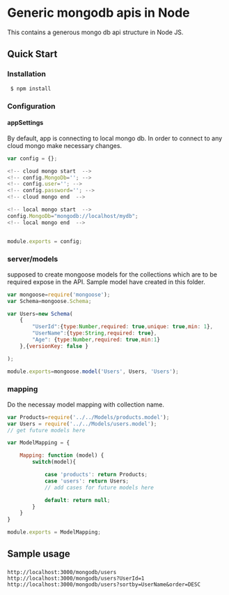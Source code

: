 # Generic mongodb apis in Node
This contains a generous mongo db api structure in Node JS.

## Quick Start
### Installation

``` $ npm install```

### Configuration

#### appSettings

By default, app is connecting to local mongo db. In order to connect to any cloud mongo make necessary changes.

```javascript
var config = {};

<!-- cloud mongo start  -->
<!-- config.MongoDb=''; -->
<!-- config.user=''; -->
<!-- config.password=''; -->
<!-- cloud mongo end  -->

<!-- local mongo start  -->
config.MongoDb="mongodb://localhost/mydb";
<!-- local mongo end  -->


module.exports = config;
```

### server/models

supposed to create mongoose models for the collections which are to be required expose in the API. Sample model have created in this folder.

```javascript
var mongoose=require('mongoose');
var Schema=mongoose.Schema;

var Users=new Schema(
    {
        "UserId":{type:Number,required: true,unique: true,min: 1},
        "UserName":{type:String,required: true},
        "Age": {type:Number,required: true,min:1}
    },{versionKey: false }

);

module.exports=mongoose.model('Users', Users, 'Users'); 

```

### mapping

Do the necessay model mapping with collection name.

```javascript
var Products=require('../../Models/products.model');
var Users = require('../../Models/users.model');
// get future models here

var ModelMapping = {

    Mapping: function (model) {
        switch(model){

            case 'products': return Products;
            case 'users': return Users;
            // add cases for future models here

            default: return null;
        }
    }
}

module.exports = ModelMapping;
```

## Sample usage
###
```
http://localhost:3000/mongodb/users
http://localhost:3000/mongodb/users?UserId=1
http://localhost:3000/mongodb/users?sortby=UserName&order=DESC
```


